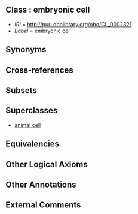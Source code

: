 
## Class : embryonic cell

 * *IRI* = http://purl.obolibrary.org/obo/CL_0002321
 * *Label* = embryonic cell

## Synonyms


## Cross-references


## Subsets


## Superclasses

 * [animal cell](../../CL/48/CL_0000548.md)

## Equivalencies


## Other Logical Axioms


## Other Annotations


## External Comments

